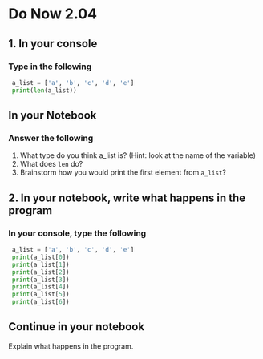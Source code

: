 # Do Now 2.04

## 1. In your console

### Type in the following

```python
 a_list = ['a', 'b', 'c', 'd', 'e']
 print(len(a_list))

```

## In your Notebook

### Answer the following

1. What type do you think a_list is? (Hint: look at the name of the variable)
2. What does `len` do?
3. Brainstorm how you would print the first element from `a_list`?

## 2. In your notebook, write what happens in the program

### In your console, type the following

```python
 a_list = ['a', 'b', 'c', 'd', 'e']
 print(a_list[0])
 print(a_list[1])
 print(a_list[2])
 print(a_list[3])
 print(a_list[4])
 print(a_list[5])
 print(a_list[6])
```

## Continue in your notebook

Explain what happens in the program.
